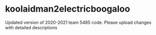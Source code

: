# koolaidman2electricboogaloo
Updated version of 2020-2021 team 5485 code.
Please upload changes with detailed descriptions
